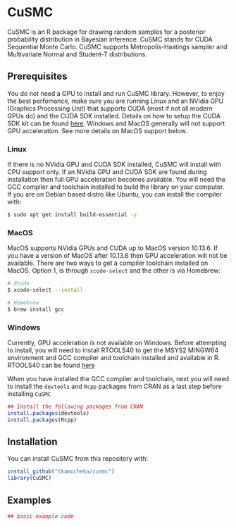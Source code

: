 
<!-- README.md is generated from README.Rmd. Please edit that file -->

# CuSMC

<!-- badges: start -->
<!-- badges: end -->

CuSMC is an R package for drawing random samples for a posterior
probability distribution in Bayesian inference. CuSMC stands for CUDA
Sequential Monte Carlo. CuSMC supports Metropolis-Hastings sampler and
Multivariate Normal and Student-T distributions.

## Prerequisites

You do not need a GPU to install and run CuSMC library. However, to
enjoy the best perfomance, make sure you are running Linux and an NVidia
GPU (Graphics Processing Unit) that supports CUDA (most if not all
modern GPUs do) and the CUDA SDK installed. Details on how to setup the
CUDA SDK kit can be found
[here](https://docs.nvidia.com/cuda/cuda-installation-guide-microsoft-windows/index.html#installing-cuda-development-tools).
Windows and MacOS generally will not support GPU acceleration. See more
details on MacOS support below.

### Linux

If there is no NVidia GPU and CUDA SDK installed, CuSMC will install
with CPU support only. If an NVidia GPU and CUDA SDK are found during
installation then full GPU acceleration becomes available. You will need
the GCC compiler and toolchain installed to build the library on your
computer. If you are on Debian based distro like Ubuntu, you can install
the compiler with:

``` sh
$ sudo apt get install build-essential -y
```

### MacOS

MacOS supports NVidia GPUs and CUDA up to MacOS version 10.13.6. If you
have a version of MacOS after 10.13.6 then GPU acceleration will not be
available. There are two ways to get a compiler toolchain installed on
MacOS. Option 1, is through `xcode-select` and the other is via
Homebrew:

``` sh
# Xcode
$ xcode-select --install

# Homebrew
$ brew install gcc
```

### Windows

Currently, GPU acceleration is not available on Windows. Before
attempting to install, you will need to install RTOOLS40 to get the
MSYS2 MINGW64 environment and GCC compiler and toolchain installed and
available in R. RTOOLS40 can be found
[here](https://cran.r-project.org/bin/windows/Rtools/)

When you have installed the GCC compiler and toolchain, next you will
need to install the `devtools` and `Rcpp` packages from CRAN as a last
step before installing `CuSMC`

``` r
## Install the following packages from CRAN
install.packages(devtools)
install.packages(Rcpp)
```

## Installation

You can install CuSMC from this repository with:

``` r
install_github("tkamucheka/cusmc")
library(CuSMC)
```

## Examples

``` r
## basic example code
```
